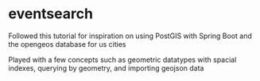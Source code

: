 # eventsearch

Followed this tutorial for inspiration on using PostGIS with Spring Boot and the opengeos database for us cities

Played with a few concepts such as geometric datatypes with spacial indexes, querying by geometry, and importing geojson
data